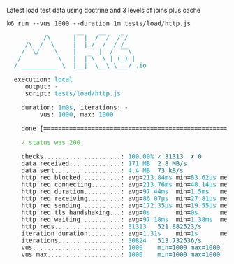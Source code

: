 Latest load test data using doctrine and 3 levels of joins  plus cache

<pre>k6 run --vus 1000 --duration 1m tests/load/http.js

<font color="#1A92AA">          /\      |‾‾|  /‾‾/  /‾/   </font>
<font color="#1A92AA">     /\  /  \     |  |_/  /  / /    </font>
<font color="#1A92AA">    /  \/    \    |      |  /  ‾‾\  </font>
<font color="#1A92AA">   /          \   |  |‾\  \ | (_) | </font>
<font color="#1A92AA">  / __________ \  |__|  \__\ \___/ .io</font>

  execution: <font color="#1A92AA">local</font>
     output: <font color="#1A92AA">-</font>
     script: <font color="#1A92AA">tests/load/http.js</font>

    duration: <font color="#1A92AA">1m0s</font>, iterations: -
         vus: <font color="#1A92AA">1000</font>, max: <font color="#1A92AA">1000</font>

    done [==========================================================] 1m0s / 1m0s

<font color="#44AA44">    ✓ status was 200</font>

    checks.....................: <font color="#1A92AA">100.00%</font> <font color="#116171">✓ 31313</font>  <font color="#116171">✗ 0</font>     
    data_received..............: <font color="#1A92AA">171 MB</font>  <font color="#116171">2.8 MB/s</font>
    data_sent..................: <font color="#1A92AA">4.4 MB</font>  <font color="#116171">73 kB/s</font>
    http_req_blocked...........: avg=<font color="#1A92AA">213.84ms</font> min=<font color="#1A92AA">83.62µs</font> med=<font color="#1A92AA">144.92µs</font> max=<font color="#1A92AA">15.45s</font>  p(90)=<font color="#1A92AA">1.01s</font>   p(95)=<font color="#1A92AA">1.02s</font>   
    http_req_connecting........: avg=<font color="#1A92AA">213.76ms</font> min=<font color="#1A92AA">48.14µs</font> med=<font color="#1A92AA">83.62µs</font>  max=<font color="#1A92AA">15.45s</font>  p(90)=<font color="#1A92AA">1.01s</font>   p(95)=<font color="#1A92AA">1.02s</font>   
    http_req_duration..........: avg=<font color="#1A92AA">97.44ms</font>  min=<font color="#1A92AA">1.5ms</font>   med=<font color="#1A92AA">54.68ms</font>  max=<font color="#1A92AA">26.8s</font>   p(90)=<font color="#1A92AA">71.58ms</font> p(95)=<font color="#1A92AA">251.85ms</font>
    http_req_receiving.........: avg=<font color="#1A92AA">86.07µs</font>  min=<font color="#1A92AA">27.81µs</font> med=<font color="#1A92AA">79.61µs</font>  max=<font color="#1A92AA">4.26ms</font>  p(90)=<font color="#1A92AA">106.2µs</font> p(95)=<font color="#1A92AA">121.86µs</font>
    http_req_sending...........: avg=<font color="#1A92AA">172.35µs</font> min=<font color="#1A92AA">19.55µs</font> med=<font color="#1A92AA">51.57µs</font>  max=<font color="#1A92AA">31.39ms</font> p(90)=<font color="#1A92AA">98.58µs</font> p(95)=<font color="#1A92AA">168.24µs</font>
    http_req_tls_handshaking...: avg=<font color="#1A92AA">0s</font>       min=<font color="#1A92AA">0s</font>      med=<font color="#1A92AA">0s</font>       max=<font color="#1A92AA">0s</font>      p(90)=<font color="#1A92AA">0s</font>      p(95)=<font color="#1A92AA">0s</font>      
    http_req_waiting...........: avg=<font color="#1A92AA">97.18ms</font>  min=<font color="#1A92AA">1.38ms</font>  med=<font color="#1A92AA">54.54ms</font>  max=<font color="#1A92AA">26.8s</font>   p(90)=<font color="#1A92AA">71.39ms</font> p(95)=<font color="#1A92AA">251.56ms</font>
    http_reqs..................: <font color="#1A92AA">31313</font>   <font color="#116171">521.882523/s</font>
    iteration_duration.........: avg=<font color="#1A92AA">1.31s</font>    min=<font color="#1A92AA">1s</font>      med=<font color="#1A92AA">1.05s</font>    max=<font color="#1A92AA">30.85s</font>  p(90)=<font color="#1A92AA">2.05s</font>   p(95)=<font color="#1A92AA">2.1s</font>    
    iterations.................: <font color="#1A92AA">30824</font>   <font color="#116171">513.732536/s</font>
    vus........................: <font color="#1A92AA">1000</font>    <font color="#116171">min=1000</font> <font color="#116171">max=1000</font>
    vus_max....................: <font color="#1A92AA">1000</font>    <font color="#116171">min=1000</font> <font color="#116171">max=1000</font>
</pre>